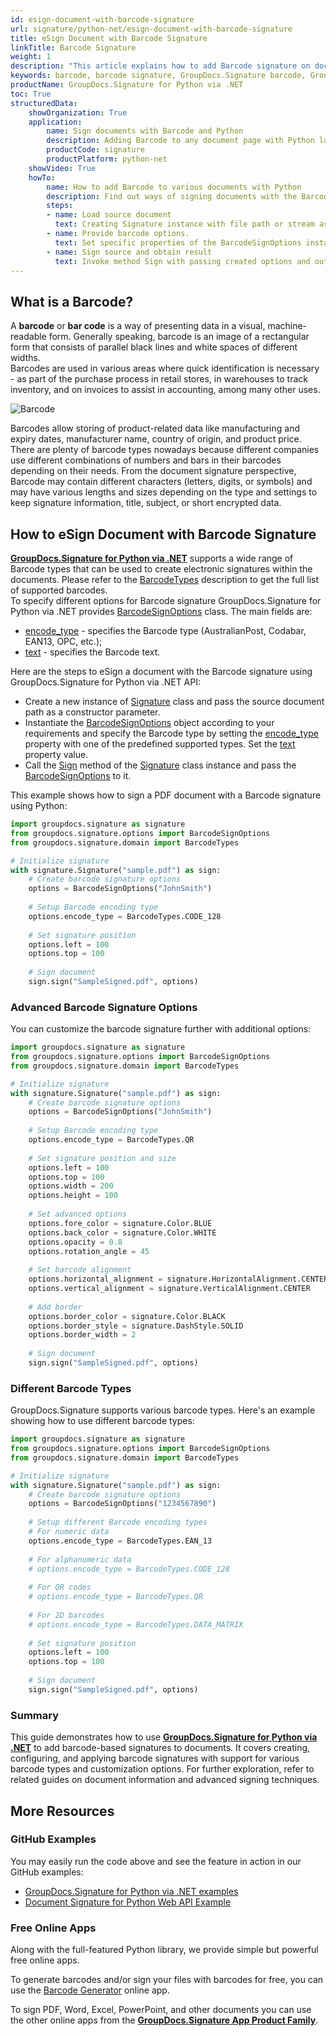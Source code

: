 ```yaml
---
id: esign-document-with-barcode-signature
url: signature/python-net/esign-document-with-barcode-signature
title: eSign Document with Barcode Signature
linkTitle: Barcode Signature
weight: 1
description: "This article explains how to add Barcode signature on document page with various options like barcode type, barcode text, positioning, alignment and other visual settings with GroupDocs.Signature for Python via .NET"
keywords: barcode, barcode signature, GroupDocs.Signature barcode, GroupDocs.Signature barcode signature, python barcode signature
productName: GroupDocs.Signature for Python via .NET
toc: True
structuredData:
    showOrganization: True
    application:    
        name: Sign documents with Barcode and Python    
        description: Adding Barcode to any document page with Python language by GroupDocs.Signature for Python via .NET APIs
        productCode: signature
        productPlatform: python-net 
    showVideo: True
    howTo:
        name: How to add Barcode to various documents with Python 
        description: Find out ways of signing documents with the Barcode using Python
        steps:
        - name: Load source document
          text: Creating Signature instance with file path or stream as a constructor parameter will load the document. 
        - name: Provide barcode options. 
          text: Set specific properties of the BarcodeSignOptions instance like a Barcode type, barcode text, and signature appearance settings.
        - name: Sign source and obtain result 
          text: Invoke method Sign with passing created options and output file data. You can save signed files using a file path or a stream.
---
```

## What is a Barcode?

A **barcode** or **bar code** is a way of presenting data in a visual, machine-readable form. Generally speaking, barcode is an image of a rectangular form that consists of parallel black lines and white spaces of different widths.  
Barcodes are used in various areas where quick identification is necessary - as part of the purchase process in retail stores, in warehouses to track inventory, and on invoices to assist in accounting, among many other uses.

![Barcode](/signature/python-net/images/esign-document-with-barcode-signature.gif)

Barcodes allow storing of product-related data like manufacturing and expiry dates, manufacturer name, country of origin, and product price. There are plenty of barcode types nowadays because different companies use different combinations of numbers and bars in their barcodes depending on their needs. From the document signature perspective, Barcode may contain different characters (letters, digits, or symbols) and may have various lengths and sizes depending on the type and settings to keep signature information, title, subject, or short encrypted data.  

## How to eSign Document with Barcode Signature

[**GroupDocs.Signature for Python via .NET**](https://products.groupdocs.com/signature/python-net) supports a wide range of Barcode types that can be used to create electronic signatures within the documents. Please refer to the [BarcodeTypes](https://reference.groupdocs.com/signature/python-net/groupdocs.signature.domain/barcodetypes/#fields) description to get the full list of supported barcodes.  
To specify different options for Barcode signature GroupDocs.Signature for Python via .NET provides [BarcodeSignOptions](https://reference.groupdocs.com/signature/python-net/groupdocs.signature.options/barcodesignoptions) class. The main fields are:

* [encode_type](https://reference.groupdocs.com/signature/python-net/groupdocs.signature.options/barcodesignoptions/encode_type) - specifies the Barcode type (AustralianPost, Codabar, EAN13, OPC, etc.);
* [text](https://reference.groupdocs.com/signature/python-net/groupdocs.signature.options/textsignoptions/text) - specifies the Barcode text.

Here are the steps to eSign a document with the Barcode signature using GroupDocs.Signature for Python via .NET API:
* Create a new instance of [Signature](https://reference.groupdocs.com/signature/python-net/groupdocs.signature/signature) class and pass the source document path as a constructor parameter.
* Instantiate the [BarcodeSignOptions](https://reference.groupdocs.com/signature/python-net/groupdocs.signature.options/barcodesignoptions) object according to your requirements and specify the Barcode type by setting the [encode_type](https://reference.groupdocs.com/signature/python-net/groupdocs.signature.options/barcodesignoptions/encode_type) property with one of the predefined supported types. Set the [text](https://reference.groupdocs.com/signature/python-net/groupdocs.signature.options/textsignoptions/text) property value.
* Call the [Sign](https://reference.groupdocs.com/signature/python-net/groupdocs.signature/signature/sign/) method of the [Signature](https://reference.groupdocs.com/signature/python-net/groupdocs.signature/signature) class instance and pass the [BarcodeSignOptions](https://reference.groupdocs.com/signature/python-net/groupdocs.signature.options/barcodesignoptions) to it.

This example shows how to sign a PDF document with a Barcode signature using Python:

```python
import groupdocs.signature as signature
from groupdocs.signature.options import BarcodeSignOptions
from groupdocs.signature.domain import BarcodeTypes

# Initialize signature
with signature.Signature("sample.pdf") as sign:
    # Create barcode signature options
    options = BarcodeSignOptions("JohnSmith")
    
    # Setup Barcode encoding type
    options.encode_type = BarcodeTypes.CODE_128
    
    # Set signature position
    options.left = 100
    options.top = 100
    
    # Sign document
    sign.sign("SampleSigned.pdf", options)
```

### Advanced Barcode Signature Options

You can customize the barcode signature further with additional options:

```python
import groupdocs.signature as signature
from groupdocs.signature.options import BarcodeSignOptions
from groupdocs.signature.domain import BarcodeTypes

# Initialize signature
with signature.Signature("sample.pdf") as sign:
    # Create barcode signature options
    options = BarcodeSignOptions("JohnSmith")
    
    # Setup Barcode encoding type
    options.encode_type = BarcodeTypes.QR
    
    # Set signature position and size
    options.left = 100
    options.top = 100
    options.width = 200
    options.height = 100
    
    # Set advanced options
    options.fore_color = signature.Color.BLUE
    options.back_color = signature.Color.WHITE
    options.opacity = 0.8
    options.rotation_angle = 45
    
    # Set barcode alignment
    options.horizontal_alignment = signature.HorizontalAlignment.CENTER
    options.vertical_alignment = signature.VerticalAlignment.CENTER
    
    # Add border
    options.border_color = signature.Color.BLACK
    options.border_style = signature.DashStyle.SOLID
    options.border_width = 2
    
    # Sign document
    sign.sign("SampleSigned.pdf", options)
```

### Different Barcode Types

GroupDocs.Signature supports various barcode types. Here's an example showing how to use different barcode types:

```python
import groupdocs.signature as signature
from groupdocs.signature.options import BarcodeSignOptions
from groupdocs.signature.domain import BarcodeTypes

# Initialize signature
with signature.Signature("sample.pdf") as sign:
    # Create barcode signature options
    options = BarcodeSignOptions("1234567890")
    
    # Setup different Barcode encoding types
    # For numeric data
    options.encode_type = BarcodeTypes.EAN_13
    
    # For alphanumeric data
    # options.encode_type = BarcodeTypes.CODE_128
    
    # For QR codes
    # options.encode_type = BarcodeTypes.QR
    
    # For 2D barcodes
    # options.encode_type = BarcodeTypes.DATA_MATRIX
    
    # Set signature position
    options.left = 100
    options.top = 100
    
    # Sign document
    sign.sign("SampleSigned.pdf", options)
```

### Summary
This guide demonstrates how to use [**GroupDocs.Signature for Python via .NET**](https://products.groupdocs.com/signature/python-net) to add barcode-based signatures to documents. It covers creating, configuring, and applying barcode signatures with support for various barcode types and customization options. For further exploration, refer to related guides on document information and advanced signing techniques.

<!-- ### Advanced Usage Topics

To learn more about document eSign features, please refer to the [advanced usage section]({{< ref "signature/python-net/developer-guide/advanced-usage/_index.md" >}}). -->


## More Resources

### GitHub Examples

You may easily run the code above and see the feature in action in our GitHub examples:

* [GroupDocs.Signature for Python via .NET examples](https://github.com/groupdocs-signature/GroupDocs.Signature-for-Python-via-.NET)
* [Document Signature for Python Web API Example](https://github.com/groupdocs-signature/GroupDocs.Signature-for-Python-via-.NET-Web-API)

### Free Online Apps

Along with the full-featured Python library, we provide simple but powerful free online apps.

To generate barcodes and/or sign your files with barcodes for free, you can use the [Barcode Generator](https://products.groupdocs.app/signature/generate/barcode) online app.

To sign PDF, Word, Excel, PowerPoint, and other documents you can use the other online apps from the **[GroupDocs.Signature App Product Family](https://products.groupdocs.app/signature/family)**.
